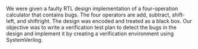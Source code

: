 We were given a faulty RTL design implementation of a four-operation calculator that contains bugs. The four operators are add, subtract, shift-left, and shiftright. The design was encoded and treated as a black box. Our objective was to write a verification test plan to detect the bugs in the design and implement it by creating a verification environment using SystemVerilog.
